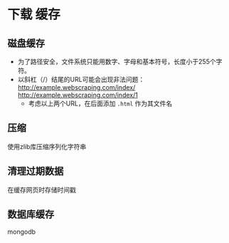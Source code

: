 # 下载 缓存

## 磁盘缓存
* 为了路径安全，文件系统只能用数字、字母和基本符号，长度小于255个字符。
* 以斜杠（/）结尾的URL可能会出现非法问题：
		http://example.webscraping.com/index/
		http://example.webscraping.com/index/1
	- 考虑以上两个URL，在后面添加 `.html` 作为其文件名

## 压缩
使用zlib库压缩序列化字符串

## 清理过期数据
在缓存网页时存储时间戳

## 数据库缓存
mongodb

